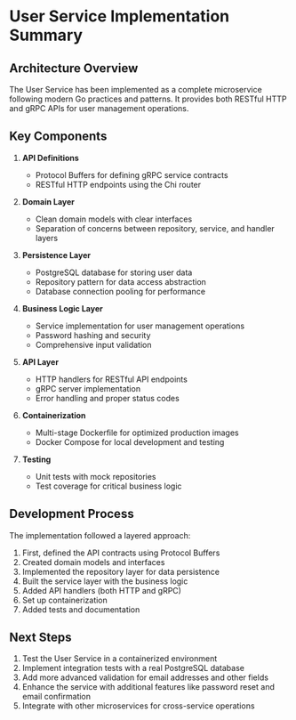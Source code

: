 # User Service Implementation Summary

## Architecture Overview

The User Service has been implemented as a complete microservice following modern Go practices and patterns. It provides both RESTful HTTP and gRPC APIs for user management operations.

## Key Components

1. **API Definitions**
   - Protocol Buffers for defining gRPC service contracts
   - RESTful HTTP endpoints using the Chi router

2. **Domain Layer**
   - Clean domain models with clear interfaces
   - Separation of concerns between repository, service, and handler layers

3. **Persistence Layer**
   - PostgreSQL database for storing user data
   - Repository pattern for data access abstraction
   - Database connection pooling for performance

4. **Business Logic Layer**
   - Service implementation for user management operations
   - Password hashing and security
   - Comprehensive input validation

5. **API Layer**
   - HTTP handlers for RESTful API endpoints
   - gRPC server implementation
   - Error handling and proper status codes

6. **Containerization**
   - Multi-stage Dockerfile for optimized production images
   - Docker Compose for local development and testing

7. **Testing**
   - Unit tests with mock repositories
   - Test coverage for critical business logic

## Development Process

The implementation followed a layered approach:
1. First, defined the API contracts using Protocol Buffers
2. Created domain models and interfaces
3. Implemented the repository layer for data persistence
4. Built the service layer with the business logic
5. Added API handlers (both HTTP and gRPC)
6. Set up containerization
7. Added tests and documentation

## Next Steps

1. Test the User Service in a containerized environment
2. Implement integration tests with a real PostgreSQL database
3. Add more advanced validation for email addresses and other fields
4. Enhance the service with additional features like password reset and email confirmation
5. Integrate with other microservices for cross-service operations 